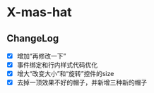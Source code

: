 # X-mas-hat

## ChangeLog

- [x] 增加“再修改一下”
- [x] 事件绑定和行内样式代码优化
- [x] 增大“改变大小”和“旋转”控件的size
- [x] 去掉一顶效果不好的帽子，并新增三种新的帽子